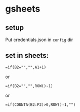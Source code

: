 # gsheets
## setup
Put credentials.json in `config` dir

## set in sheets:
```
=if(B2="","",A1+1)
```
or
```
=if(B2="","",ROW()-1)
```
or
```
=if(COUNTA(B2:P2)>0,ROW()-1,"")
```